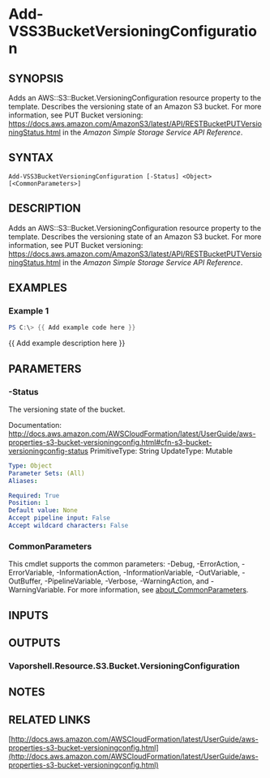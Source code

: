 # Add-VSS3BucketVersioningConfiguration

## SYNOPSIS
Adds an AWS::S3::Bucket.VersioningConfiguration resource property to the template.
Describes the versioning state of an Amazon S3 bucket.
For more information, see PUT Bucket versioning: https://docs.aws.amazon.com/AmazonS3/latest/API/RESTBucketPUTVersioningStatus.html in the *Amazon Simple Storage Service API Reference*.

## SYNTAX

```
Add-VSS3BucketVersioningConfiguration [-Status] <Object> [<CommonParameters>]
```

## DESCRIPTION
Adds an AWS::S3::Bucket.VersioningConfiguration resource property to the template.
Describes the versioning state of an Amazon S3 bucket.
For more information, see PUT Bucket versioning: https://docs.aws.amazon.com/AmazonS3/latest/API/RESTBucketPUTVersioningStatus.html in the *Amazon Simple Storage Service API Reference*.

## EXAMPLES

### Example 1
```powershell
PS C:\> {{ Add example code here }}
```

{{ Add example description here }}

## PARAMETERS

### -Status
The versioning state of the bucket.

Documentation: http://docs.aws.amazon.com/AWSCloudFormation/latest/UserGuide/aws-properties-s3-bucket-versioningconfig.html#cfn-s3-bucket-versioningconfig-status
PrimitiveType: String
UpdateType: Mutable

```yaml
Type: Object
Parameter Sets: (All)
Aliases:

Required: True
Position: 1
Default value: None
Accept pipeline input: False
Accept wildcard characters: False
```

### CommonParameters
This cmdlet supports the common parameters: -Debug, -ErrorAction, -ErrorVariable, -InformationAction, -InformationVariable, -OutVariable, -OutBuffer, -PipelineVariable, -Verbose, -WarningAction, and -WarningVariable. For more information, see [about_CommonParameters](http://go.microsoft.com/fwlink/?LinkID=113216).

## INPUTS

## OUTPUTS

### Vaporshell.Resource.S3.Bucket.VersioningConfiguration
## NOTES

## RELATED LINKS

[http://docs.aws.amazon.com/AWSCloudFormation/latest/UserGuide/aws-properties-s3-bucket-versioningconfig.html](http://docs.aws.amazon.com/AWSCloudFormation/latest/UserGuide/aws-properties-s3-bucket-versioningconfig.html)

